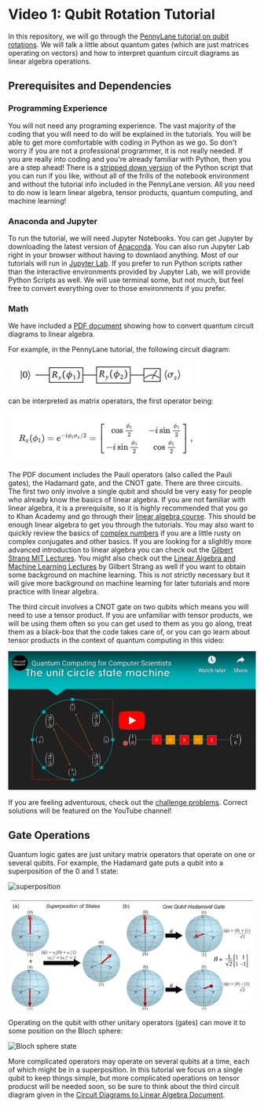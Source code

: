 # Video 1: Qubit Rotation Tutorial

In this repository, we will go through the [PennyLane tutorial on qubit rotations](https://pennylane.ai/qml/tutorial/tutorial_qubit_rotation.html). We will talk a little about quantum gates (which are just matrices operating on vectors) and how to interpret quantum circuit diagrams as linear algebra operations. 

## Prerequisites and Dependencies

### Programming Experience
You will not need any programing experience. The vast majority of the coding that you will need to do will be explained in the tutorials. You will be able to get more comfortable with coding in Python as we go. So don't worry if you are not a professional programmer, it is not really needed. If you are really into coding and you're already familiar with Python, then you are a step ahead! There is a [stripped down version](https://github.com/The-Singularity-Research/Video1-Qubit-Rotation/blob/master/qubit_rotation_tutorial1.py) of the Python script that you can run if you like, without all of the frills of the notebook environment and without the tutorial info included in the PennyLane version. All you need to do now is learn linear algebra, tensor products, quantum computing, and machine learning!

### Anaconda and Jupyter
To run the tutorial, we will need Jupyter Notebooks. You can get Jupyter by downloading the latest version of [Anaconda](https://www.anaconda.com/distribution/). You can also run Jupyter Lab right in your browser without having to downlaod anything. Most of our tutorials will run in [Jupyter Lab](https://jupyterlab.readthedocs.io/en/stable/). If you prefer to run Python scripts rather than the interactive environments provided by Jupyter Lab, we will provide Python Scripts as well. We will use terminal some, but not much, but feel free to convert everything over to those environments if you prefer. 


### Math

We have included a [PDF document](Video1_Qubit_Rotation_linear_algebra.pdf) showing how to convert quantum circuit diagrams to linear algebra. 

For example, in the PennyLane tutorial, the following circuit diagram:

![circuit_diagram_pltutorial](circuit_diagram_pltutorial.png)

can be interpreted as matrix operators, the first operator being:

![matrix_operator_pltutorial](matrix_operator_pltutorial.png)

The PDF document includes the Pauli operators (also called the Pauli gates), the Hadamard gate, and the CNOT gate. There are three circuits. The first two only involve a single qubit and should be very easy for people who already know the basics of linear algebra. If you are not familiar with linear algebra, it is a prerequisite, so it is highly recommended that you go to Khan Academy and go through their [linear algebra course](https://www.khanacademy.org/math/linear-algebra). This should be enough linear algebra to get you through the tutorials. You may also want to quickly review the basics of [complex numbers](https://en.wikipedia.org/wiki/Complex_conjugate) if you are a little rusty on complex conjugates and other basics. If you are looking for a slighltly more advanced introduction to linear algebra you can check out the [Gilbert Strang MIT Lectures](https://www.youtube.com/watch?v=ZK3O402wf1c&list=PL49CF3715CB9EF31D&index=1). You might also check out the [Linear Algebra and Machine Learning Lectures](https://www.youtube.com/watch?v=Cx5Z-OslNWE&list=PLUl4u3cNGP63oMNUHXqIUcrkS2PivhN3k) by Gilbert Strang as well if you want to obtain some background on machine learning. This is not strictly necessary but it will give more background on machine learning for later tutorials and more practice with linear algebra. 

The third circuit involves a CNOT gate on two qubits which means you will need to use a tensor product. If you are unfamiliar with tensor products, we will be using them often so you can get used to them as you go along, treat them as a black-box that the code takes care of, or you can go learn about tensor products in the context of quantum computing in this video:

[![Alt text](video1_video_thumbnail.png)](https://www.youtube.com/watch?v=F_Riqjdh2oM)

If you are feeling adventurous, check out the [challenge problems](Video1_Challenge_Problem.pdf). Correct solutions will be featured on the YouTube channel!


## Gate Operations

Quantum logic gates are just unitary matrix operators that operate on one or several qubits. For example, the Hadamard gate puts a qubit into a superposition of the 0 and 1 state:

![superposition](https://cyberdefensereview.army.mil/Portals/6/Images/morris_quantum/morris_quantum_1.png?ver=2017-03-30-192830-177)

![Hadamard](Hadamard.png)

Operating on the qubit with other unitary operators (gates) can move it to some position on the Bloch sphere:

![Bloch sphere state](https://www.researchgate.net/publication/333130675/figure/fig3/AS:759029836034048@1557978223308/The-Bloch-sphere-representation-of-a-single-quantum-bit.jpg)

More complicated operators may operate on several qubits at a time, each of which might be in a superposition. In this tutorial we focus on a single qubit to keep things simple, but more complicated operations on tensor producst will be needed soon, so be sure to think about the third circuit diagram given in the [Circuit Diagrams to Linear Algebra Document](Video1_Qubit_Rotation_linear_algebra.pdf).
